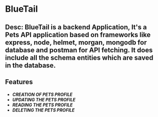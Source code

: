 <h1>BlueTail</h1>

<h2>Desc: BlueTail is a backend Application, It's a Pets API application based on frameworks like express, node, helmet, morgan, mongodb for database and postman for API fetching. It does include all the schema entities which are saved in the database.<br></h2>
 <h2>Features</h2>
 <h5>
 <ul>
   <li> CREATION OF PETS PROFILE </li>
   <li> UPDATING THE PETS PROFILE </li>
   <li> READING THE PETS PROFILE </li>
   <li> DELETING THE PETS PROFILE </li>
 </ul>
</h5>





